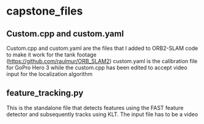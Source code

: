 # capstone_files
## Custom.cpp and custom.yaml
Custom.cpp and custom.yaml are the files that I added to ORB2-SLAM code to make it work for the tank footage (https://github.com/raulmur/ORB_SLAM2)
custom.yaml is the calibration file for GoPro Hero 3 while the custom.cpp has been edited to accept video input for the localization algorithm

## feature_tracking.py
This is the standalone file that detects features using the FAST feature detector and subsequently tracks using KLT. The input file has to be a video
